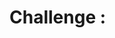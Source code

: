 # Challenge <ID>: <Title>

## 📌 Problem
Describe the real-world problem or bug you encountered.

## 🎯 Goal
Target outcome (e.g., reduce jitter, optimize memory, improve throughput).

## 🛠️ Approach
Data structures, design patterns, trade-offs.

## ✅ Solution
Source code in `src/` and tests in `tests/`.

## 🧪 Testing
How to run the tests, CI integration.

## 📊 Results
Metrics, screenshots, or logs.

## 🚀 Next Steps
Extensions, hardware ports, optimization ideas.
